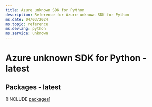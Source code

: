 ```yaml
---
title: Azure unknown SDK for Python
description: Reference for Azure unknown SDK for Python
ms.date: 04/03/2024
ms.topic: reference
ms.devlang: python
ms.service: unknown
---
```

# Azure unknown SDK for Python - latest
## Packages - latest
[!INCLUDE [packages](unknown-index.md)]